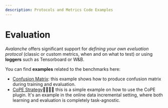 ```yaml
---
description: Protocols and Metrics Code Examples
---
```


# Evaluation

_Avalanche_ offers significant support for _defining your own eveluation protocol_ (classic or custom metrics, when and on what to test) or using **loggers** such as Tensorboard or W\&B.

You can find **examples** related to the benchmarks here:&#x20;

* [Confusion Matrix](../../../examples/confusion\_matrix.py): this example shows how to produce confusion matrix during training and evaluation.
* [CoPE Strategy](../../../examples/cope.py):clap::clap::clap::clap: this is a simple example on how to use the CoPE plugin. It's an example in the online data incremental setting, where both learning and evaluation is completely task-agnostic.
